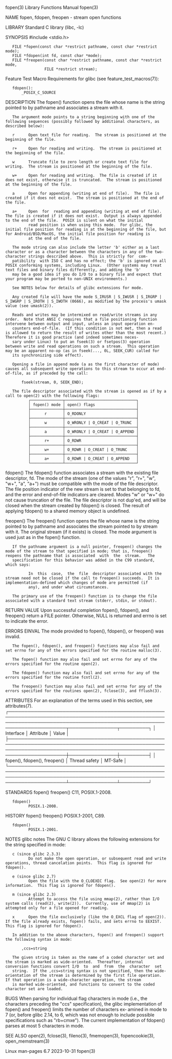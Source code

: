 fopen(3)                                                                                  Library Functions Manual                                                                                 fopen(3)

NAME
       fopen, fdopen, freopen - stream open functions

LIBRARY
       Standard C library (libc, -lc)

SYNOPSIS
       #include <stdio.h>

       FILE *fopen(const char *restrict pathname, const char *restrict mode);
       FILE *fdopen(int fd, const char *mode);
       FILE *freopen(const char *restrict pathname, const char *restrict mode,
                     FILE *restrict stream);

   Feature Test Macro Requirements for glibc (see feature_test_macros(7)):

       fdopen():
           _POSIX_C_SOURCE

DESCRIPTION
       The fopen() function opens the file whose name is the string pointed to by pathname and associates a stream with it.

       The argument mode points to a string beginning with one of the following sequences (possibly followed by additional characters, as described below):

       r      Open text file for reading.  The stream is positioned at the beginning of the file.

       r+     Open for reading and writing.  The stream is positioned at the beginning of the file.

       w      Truncate file to zero length or create text file for writing.  The stream is positioned at the beginning of the file.

       w+     Open for reading and writing.  The file is created if it does not exist, otherwise it is truncated.  The stream is positioned at the beginning of the file.

       a      Open for appending (writing at end of file).  The file is created if it does not exist.  The stream is positioned at the end of the file.

       a+     Open  for  reading and appending (writing at end of file).  The file is created if it does not exist.  Output is always appended to the end of the file.  POSIX is silent on what the initial
              read position is when using this mode.  For glibc, the initial file position for reading is at the beginning of the file, but for Android/BSD/MacOS, the initial file position for reading is
              at the end of the file.

       The mode string can also include the letter 'b' either as a last character or as a character between the characters in any of the two-character strings described above.  This is strictly for  com‐
       patibility  with ISO C and has no effect; the 'b' is ignored on all POSIX conforming systems, including Linux.  (Other systems may treat text files and binary files differently, and adding the 'b'
       may be a good idea if you do I/O to a binary file and expect that your program may be ported to non-UNIX environments.)

       See NOTES below for details of glibc extensions for mode.

       Any created file will have the mode S_IRUSR | S_IWUSR | S_IRGRP | S_IWGRP | S_IROTH | S_IWOTH (0666), as modified by the process's umask value (see umask(2)).

       Reads and writes may be intermixed on read/write streams in any order.  Note that ANSI C requires that a file positioning function intervene between output and input, unless an input operation en‐
       counters end-of-file.  (If this condition is not met, then a read is allowed to return the result of writes other than the most recent.)  Therefore it is good practice (and indeed sometimes neces‐
       sary under Linux) to put an fseek(3) or fsetpos(3) operation between write and read operations on such a stream.  This operation may be an apparent no-op (as in fseek(..., 0L, SEEK_CUR) called for
       its synchronizing side effect).

       Opening a file in append mode (a as the first character of mode) causes all subsequent write operations to this stream to occur at end-of-file, as if preceded by the call:

           fseek(stream, 0, SEEK_END);

       The file descriptor associated with the stream is opened as if by a call to open(2) with the following flags:
              ┌──────────────┬───────────────────────────────┐
              │ fopen() mode │ open() flags                  │
              ├──────────────┼───────────────────────────────┤
              │      r       │ O_RDONLY                      │
              ├──────────────┼───────────────────────────────┤
              │      w       │ O_WRONLY | O_CREAT | O_TRUNC  │
              ├──────────────┼───────────────────────────────┤
              │      a       │ O_WRONLY | O_CREAT | O_APPEND │
              ├──────────────┼───────────────────────────────┤
              │      r+      │ O_RDWR                        │
              ├──────────────┼───────────────────────────────┤
              │      w+      │ O_RDWR | O_CREAT | O_TRUNC    │
              ├──────────────┼───────────────────────────────┤
              │      a+      │ O_RDWR | O_CREAT | O_APPEND   │
              └──────────────┴───────────────────────────────┘

   fdopen()
       The fdopen() function associates a stream with the existing file descriptor, fd.  The mode of the stream (one of the values "r", "r+", "w", "w+", "a", "a+") must be compatible with the mode of the
       file descriptor.  The file position indicator of the new stream is set to that belonging to fd, and the error and end-of-file indicators are cleared.  Modes "w" or "w+" do not cause truncation  of
       the file.  The file descriptor is not dup'ed, and will be closed when the stream created by fdopen() is closed.  The result of applying fdopen() to a shared memory object is undefined.

   freopen()
       The  freopen()  function  opens the file whose name is the string pointed to by pathname and associates the stream pointed to by stream with it.  The original stream (if it exists) is closed.  The
       mode argument is used just as in the fopen() function.

       If the pathname argument is a null pointer, freopen() changes the mode of the stream to that specified in mode; that is, freopen() reopens the pathname that is associated  with  the  stream.   The
       specification for this behavior was added in the C99 standard, which says:

              In  this  case,  the  file  descriptor associated with the stream need not be closed if the call to freopen() succeeds.  It is implementation-defined which changes of mode are permitted (if
              any), and under what circumstances.

       The primary use of the freopen() function is to change the file associated with a standard text stream (stderr, stdin, or stdout).

RETURN VALUE
       Upon successful completion fopen(), fdopen(), and freopen() return a FILE pointer.  Otherwise, NULL is returned and errno is set to indicate the error.

ERRORS
       EINVAL The mode provided to fopen(), fdopen(), or freopen() was invalid.

       The fopen(), fdopen(), and freopen() functions may also fail and set errno for any of the errors specified for the routine malloc(3).

       The fopen() function may also fail and set errno for any of the errors specified for the routine open(2).

       The fdopen() function may also fail and set errno for any of the errors specified for the routine fcntl(2).

       The freopen() function may also fail and set errno for any of the errors specified for the routines open(2), fclose(3), and fflush(3).

ATTRIBUTES
       For an explanation of the terms used in this section, see attributes(7).
       ┌────────────────────────────────────────────────────────────────────────────────────────────────────────────────────────────────────────────────────────────────────────┬───────────────┬─────────┐
       │ Interface                                                                                                                                                              │ Attribute     │ Value   │
       ├────────────────────────────────────────────────────────────────────────────────────────────────────────────────────────────────────────────────────────────────────────┼───────────────┼─────────┤
       │ fopen(), fdopen(), freopen()                                                                                                                                           │ Thread safety │ MT-Safe │
       └────────────────────────────────────────────────────────────────────────────────────────────────────────────────────────────────────────────────────────────────────────┴───────────────┴─────────┘

STANDARDS
       fopen()
       freopen()
              C11, POSIX.1-2008.

       fdopen()
              POSIX.1-2008.

HISTORY
       fopen()
       freopen()
              POSIX.1-2001, C89.

       fdopen()
              POSIX.1-2001.

NOTES
   glibc notes
       The GNU C library allows the following extensions for the string specified in mode:

       c (since glibc 2.3.3)
              Do not make the open operation, or subsequent read and write operations, thread cancelation points.  This flag is ignored for fdopen().

       e (since glibc 2.7)
              Open the file with the O_CLOEXEC flag.  See open(2) for more information.  This flag is ignored for fdopen().

       m (since glibc 2.3)
              Attempt to access the file using mmap(2), rather than I/O system calls (read(2), write(2)).  Currently, use of mmap(2) is attempted only for a file opened for reading.

       x      Open the file exclusively (like the O_EXCL flag of open(2)).  If the file already exists, fopen() fails, and sets errno to EEXIST.  This flag is ignored for fdopen().

       In addition to the above characters, fopen() and freopen() support the following syntax in mode:

           ,ccs=string

       The given string is taken as the name of a coded character set and the stream is marked as wide-oriented.  Thereafter, internal conversion functions convert I/O  to  and  from  the  character  set
       string.  If the ,ccs=string syntax is not specified, then the wide-orientation of the stream is determined by the first file operation.  If that operation is a wide-character operation, the stream
       is marked wide-oriented, and functions to convert to the coded character set are loaded.

BUGS
       When  parsing for individual flag characters in mode (i.e., the characters preceding the "ccs" specification), the glibc implementation of fopen() and freopen() limits the number of characters ex‐
       amined in mode to 7 (or, before glibc 2.14, to 6, which was not enough to include possible specifications such as "rb+cmxe").  The current implementation of fdopen() parses at most 5 characters in
       mode.

SEE ALSO
       open(2), fclose(3), fileno(3), fmemopen(3), fopencookie(3), open_memstream(3)

Linux man-pages 6.7                                                                              2023-10-31                                                                                        fopen(3)
